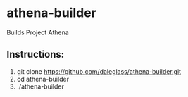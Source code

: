 # athena-builder
Builds Project Athena


## Instructions:

1. git clone https://github.com/daleglass/athena-builder.git
2. cd athena-builder
3. ./athena-builder

